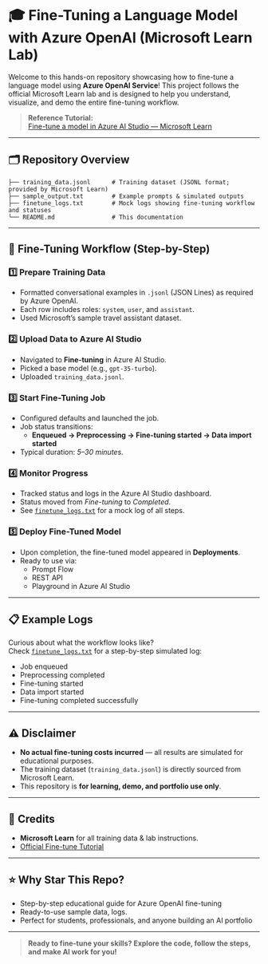 # 🎓 Fine-Tuning a Language Model with Azure OpenAI (Microsoft Learn Lab)

Welcome to this hands-on repository showcasing how to fine-tune a language model using **Azure OpenAI Service**! This project follows the official Microsoft Learn lab and is designed to help you understand, visualize, and demo the entire fine-tuning workflow.

> **Reference Tutorial:**  
> [Fine-tune a model in Azure AI Studio — Microsoft Learn](https://microsoftlearning.github.io/mslearn-ai-studio/Instructions/05-Finetune-model.html)

---

## 🗂️ Repository Overview

```shell
├── training_data.jsonl      # Training dataset (JSONL format; provided by Microsoft Learn)
├── sample_output.txt        # Example prompts & simulated outputs
├── finetune_logs.txt        # Mock logs showing fine-tuning workflow and statuses
└── README.md                # This documentation
```

---

## 🚀 Fine-Tuning Workflow (Step-by-Step)

### 1️⃣ **Prepare Training Data**
- Formatted conversational examples in `.jsonl` (JSON Lines) as required by Azure OpenAI.
- Each row includes roles: `system`, `user`, and `assistant`.
- Used Microsoft’s sample travel assistant dataset.

### 2️⃣ **Upload Data to Azure AI Studio**
- Navigated to **Fine-tuning** in Azure AI Studio.
- Picked a base model (e.g., `gpt-35-turbo`).
- Uploaded `training_data.jsonl`.

### 3️⃣ **Start Fine-Tuning Job**
- Configured defaults and launched the job.
- Job status transitions:
  - **Enqueued → Preprocessing → Fine-tuning started → Data import started**
- Typical duration: *5–30 minutes*.

### 4️⃣ **Monitor Progress**
- Tracked status and logs in the Azure AI Studio dashboard.
- Status moved from *Fine-tuning* to *Completed*.
- See [`finetune_logs.txt`](./finetune_logs.txt) for a mock log of all steps.

### 5️⃣ **Deploy Fine-Tuned Model**
- Upon completion, the fine-tuned model appeared in **Deployments**.
- Ready to use via:
  - Prompt Flow
  - REST API
  - Playground in Azure AI Studio

---

## 📋 Example Logs

Curious about what the workflow looks like?  
Check [`finetune_logs.txt`](./finetune_logs.txt) for a step-by-step simulated log:

- Job enqueued
- Preprocessing completed
- Fine-tuning started
- Data import started
- Fine-tuning completed successfully

---

## ⚠️ Disclaimer

- **No actual fine-tuning costs incurred** — all results are simulated for educational purposes.
- The training dataset (`training_data.jsonl`) is directly sourced from Microsoft Learn.
- This repository is **for learning, demo, and portfolio use only**.

---

## 🙏 Credits

- **Microsoft Learn** for all training data & lab instructions.
- [Official Fine-tune Tutorial](https://microsoftlearning.github.io/mslearn-ai-studio/Instructions/05-Finetune-model.html)

---

## ⭐ Why Star This Repo?

- Step-by-step educational guide for Azure OpenAI fine-tuning
- Ready-to-use sample data, logs.
- Perfect for students, professionals, and anyone building an AI portfolio

---

> **Ready to fine-tune your skills? Explore the code, follow the steps, and make AI work for you!**
